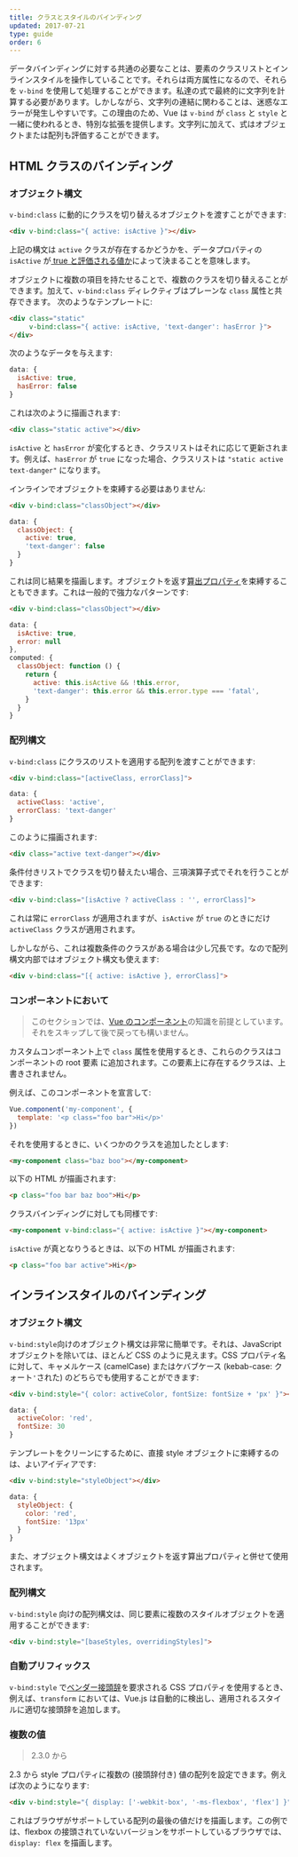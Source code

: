 ```yaml
---
title: クラスとスタイルのバインディング
updated: 2017-07-21
type: guide
order: 6
---
```


データバインディングに対する共通の必要なことは、要素のクラスリストとインラインスタイルを操作していることです。それらは両方属性になるので、それらを `v-bind` を使用して処理することができます。私達の式で最終的に文字列を計算する必要があります。しかしながら、文字列の連結に関わることは、迷惑なエラーが発生しやすいです。この理由のため、Vue は `v-bind` が `class` と `style` と一緒に使われるとき、特別な拡張を提供します。文字列に加えて、式はオブジェクトまたは配列も評価することができます。

## HTML クラスのバインディング

### オブジェクト構文

`v-bind:class` に動的にクラスを切り替えるオブジェクトを渡すことができます:

``` html
<div v-bind:class="{ active: isActive }"></div>
```

上記の構文は `active` クラスが存在するかどうかを、データプロパティの `isActive` が[ true と評価される値か](https://developer.mozilla.org/en-US/docs/Glossary/Truthy)によって決まることを意味します。

オブジェクトに複数の項目を持たせることで、複数のクラスを切り替えることができます。加えて、`v-bind:class` ディレクティブはプレーンな `class` 属性と共存できます。 次のようなテンプレートに:

``` html
<div class="static"
     v-bind:class="{ active: isActive, 'text-danger': hasError }">
</div>
```

次のようなデータを与えます:

``` js
data: {
  isActive: true,
  hasError: false
}
```

これは次のように描画されます:

``` html
<div class="static active"></div>
```

`isActive` と `hasError` が変化するとき、クラスリストはそれに応じて更新されます。例えば、`hasError` が `true` になった場合、クラスリストは `"static active text-danger"` になります。

インラインでオブジェクトを束縛する必要はありません:

``` html
<div v-bind:class="classObject"></div>
```
``` js
data: {
  classObject: {
    active: true,
    'text-danger': false
  }
}
```

これは同じ結果を描画します。オブジェクトを返す[算出プロパティ](computed.html)を束縛することもできます。これは一般的で強力なパターンです:

``` html
<div v-bind:class="classObject"></div>
```
``` js
data: {
  isActive: true,
  error: null
},
computed: {
  classObject: function () {
    return {
      active: this.isActive && !this.error,
      'text-danger': this.error && this.error.type === 'fatal',
    }
  }
}
```

### 配列構文

`v-bind:class` にクラスのリストを適用する配列を渡すことができます:

``` html
<div v-bind:class="[activeClass, errorClass]">
```
``` js
data: {
  activeClass: 'active',
  errorClass: 'text-danger'
}
```

このように描画されます:

``` html
<div class="active text-danger"></div>
```

条件付きリストでクラスを切り替えたい場合、三項演算子式でそれを行うことができます:

``` html
<div v-bind:class="[isActive ? activeClass : '', errorClass]">
```

これは常に `errorClass` が適用されますが、`isActive` が `true` のときにだけ `activeClass` クラスが適用されます。

しかしながら、これは複数条件のクラスがある場合は少し冗長です。なので配列構文内部ではオブジェクト構文も使えます:

``` html
<div v-bind:class="[{ active: isActive }, errorClass]">
```

### コンポーネントにおいて

> このセクションでは、[Vue のコンポーネント](components.html)の知識を前提としています。それをスキップして後で戻っても構いません。

カスタムコンポーネント上で `class` 属性を使用するとき、これらのクラスはコンポーネントの root 要素 に追加されます。この要素上に存在するクラスは、上書きされません。

例えば、このコンポーネントを宣言して:

``` js
Vue.component('my-component', {
  template: '<p class="foo bar">Hi</p>'
})
```

それを使用するときに、いくつかのクラスを追加したとします:

``` html
<my-component class="baz boo"></my-component>
```

以下の HTML が描画されます:

``` html
<p class="foo bar baz boo">Hi</p>
```

クラスバインディングに対しても同様です:

``` html
<my-component v-bind:class="{ active: isActive }"></my-component>
```

`isActive` が真となりうるときは、以下の HTML が描画されます:

``` html
<p class="foo bar active">Hi</p>
```

## インラインスタイルのバインディング

### オブジェクト構文

`v-bind:style`向けのオブジェクト構文は非常に簡単です。それは、JavaScript オブジェクトを除いては、ほとんど CSS のように見えます。CSS プロパティ名に対して、キャメルケース (camelCase) またはケバブケース (kebab-case: クォート`'`された) のどちらでも使用することができます:

``` html
<div v-bind:style="{ color: activeColor, fontSize: fontSize + 'px' }"></div>
```
``` js
data: {
  activeColor: 'red',
  fontSize: 30
}
```

テンプレートをクリーンにするために、直接 style オブジェクトに束縛するのは、よいアイディアです:

``` html
<div v-bind:style="styleObject"></div>
```
``` js
data: {
  styleObject: {
    color: 'red',
    fontSize: '13px'
  }
}
```

また、オブジェクト構文はよくオブジェクトを返す算出プロパティと併せて使用されます。

### 配列構文

`v-bind:style` 向けの配列構文は、同じ要素に複数のスタイルオブジェクトを適用することができます:

``` html
<div v-bind:style="[baseStyles, overridingStyles]">
```

### 自動プリフィックス

`v-bind:style` で[ベンダー接頭辞](https://developer.mozilla.org/ja/docs/Glossary/Vendor_Prefix)を要求される CSS プロパティを使用するとき、例えば、`transform` においては、Vue.js は自動的に検出し、適用されるスタイルに適切な接頭辞を追加します。

### 複数の値

> 2.3.0 から

2.3 から style プロパティに複数の (接頭辞付き) 値の配列を設定できます。例えば次のようになります:

``` html
<div v-bind:style="{ display: ['-webkit-box', '-ms-flexbox', 'flex'] }">
```

これはブラウザがサポートしている配列の最後の値だけを描画します。この例では、flexbox の接頭されていないバージョンをサポートしているブラウザでは、 `display: flex` を描画します。
